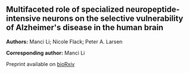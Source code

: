 ## Multifaceted role of specialized neuropeptide-intensive neurons on the selective vulnerability of Alzheimer's disease in the human brain

**Authors:** Manci Li; Nicole Flack; Peter A. Larsen

**Corresponding author:** Manci Li

Preprint available on [bioRxiv](https://doi.org/10.1101/2023.11.13.566905)

